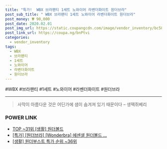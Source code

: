```yaml
--- 
title: "특가!  WBX 브라팬티 1세트 노와이어 라벤더화이트 원더브라" 
post_sub_title: " WBX 브라팬티 1세트 노와이어 라벤더화이트 원더브라" 
post_money: ₩ 90,000 
post_date: 2020.02.01 
post_img_url: https://static.coupangcdn.com/image/vendor_inventory/bc58/c81182aa03cca8832374517ff3e60d7faa03eee910979ca83e2b421f213a.jpg 
post_link_url: https://coupa.ng/bnPtvi 
categories: 
  - vendor_inventory 
tags: 
  - WBX 
  - 브라팬티 
  - 1세트 
  - 노와이어 
  - 라벤더화이트 
  - 원더브라 
--- 
```

  #WBX #브라팬티 #1세트 #노와이어 #라벤더화이트 #원더브라 
<hr> 

> 사막이 아름다운 것은 어딘가에 샘이 숨겨져 있기 때문이다 – 생떽쥐베리 


### POWER LINK

* <a href="https://blog.naver.com/an0733/221787069389" target="_blank"> TOP ~31위 [생활] 원더볼드</a>
* <a href="https://blog.naver.com/santokki14/221788494432" target="_blank">[특가] [원더브라] [Wonderbra] 에센셜 원더볼드 ...</a>
* <a href="https://blog.naver.com/sakai111/221787854309" target="_blank"> [생활] 원더부스트 특가 순위 ~36위</a>
